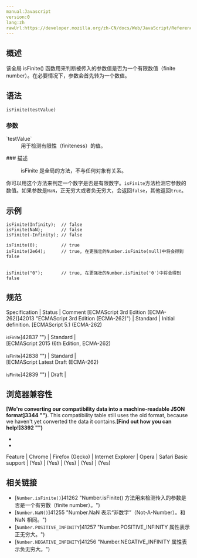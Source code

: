 ```yaml
---
manual:Javascript
version:0
lang:zh
rawUrl:https://developer.mozilla.org/zh-CN/docs/Web/JavaScript/Reference/Global_Objects/isFinite
---
```





## 概述<a name="Summary"></a>


该全局 isFinite() 函数用来判断被传入的参数值是否为一个有限数值（finite number）。在必要情况下，参数会首先转为一个数值。


## 语法<a name="语法"></a>

```
isFinite(testValue)
```

### 参数<a name="Parameters"></a>
<dl><dt id=''>`testValue`</dt><dd>用于检测有限性（finiteness）的值。</dd></dl>
### 描述<a name="Description"></a>
<dl><dd>isFinite 是全局的方法，不与任何对象有关系。</dd></dl>

你可以用这个方法来判定一个数字是否是有限数字。`isFinite`方法检测它参数的数值。如果参数是`NaN`，正无穷大或者负无穷大，会返回`false`，其他返回`true`。


## 示例<a name="Examples"></a>

```
isFinite(Infinity);  // false
isFinite(NaN);       // false
isFinite(-Infinity); // false

isFinite(0);         // true
isFinite(2e64);      // true, 在更强壮的Number.isFinite(null)中将会得到false


isFinite("0");       // true, 在更强壮的Number.isFinite('0')中将会得到false
```










## 规范<a name="规范"></a>

Specification | Status | Comment 
[ECMAScript 3rd Edition (ECMA-262)]42013 "ECMAScript 3rd Edition (ECMA-262)") | Standard | Initial definition. 
[ECMAScript 5.1 (ECMA-262)<br></br><small>isFinite</small>]42837 "") | Standard |  
[ECMAScript 2015 (6th Edition, ECMA-262)<br></br><small>isFinite</small>]42838 "") | Standard |  
[ECMAScript Latest Draft (ECMA-262)<br></br><small>isFinite</small>]42839 "") | Draft |  


## 浏览器兼容性<a name="浏览器兼容性"></a>


**[We&#39;re converting our compatibility data into a machine-readable JSON format]3344 "")**. This compatibility table still uses the old format, because we haven&#39;t yet converted the data it contains.**[Find out how you can help!]3392 "")**


* 
* 

Feature | Chrome | Firefox (Gecko) | Internet Explorer | Opera | Safari 
Basic support | (Yes) | (Yes) | (Yes) | (Yes) | (Yes) 




## 相关链接<a name="See_Also"></a>

* [`Number.isFinite()`]41262 "Number.isFinite() 方法用来检测传入的参数是否是一个有穷数（finite number）。")
* [`Number.NaN()`]41255 "Number.NaN 表示“非数字”（Not-A-Number）。和 NaN 相同。")
* [`Number.POSITIVE_INFINITY`]41257 "Number.POSITIVE_INFINITY 属性表示正无穷大。")
* [`Number.NEGATIVE_INFINITY`]41256 "Number.NEGATIVE_INFINITY 属性表示负无穷大。")



